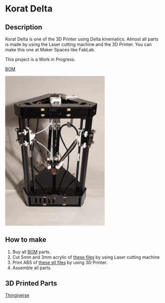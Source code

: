 Korat Delta
====

## Description
Korat Delta is one of the 3D Printer using Delta kinematics.
Almost all parts is made by using the Laser cutting machine and the 3D Printer.
You can make this one at Maker Spaces like FabLab.

This project is a Work in Progress.

[BOM](https://docs.google.com/spreadsheets/d/1W94_sQoWh-5kGT56uCtlmDM2BHD4b88T26qp_51qc2Q/edit#gid=0)

<img src="images/Korat.jpg" width="320px">

## How to make

1. Buy all [BOM](https://docs.google.com/spreadsheets/d/1W94_sQoWh-5kGT56uCtlmDM2BHD4b88T26qp_51qc2Q/edit#gid=0) parts.
2. Cut 5mm and 3mm acrylic of [these files](Frame_Laser) by using Laser cutting machine
3. Print ABS of [these stl files](Frame_3DP) by using 3D Printer.
4. Assemble all parts.

## 3D Printed Parts
[Thingiverse](https://www.thingiverse.com/thing:1629355)


